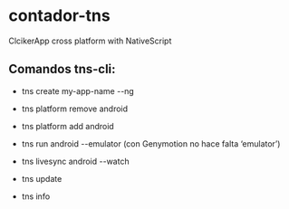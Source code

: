 # contador-tns
ClcikerApp cross platform with NativeScript

## Comandos tns-cli:
 
- tns create my-app-name --ng
 
- tns platform remove android
 
- tns platform add android
 
- tns run android --emulator (con Genymotion no hace falta ‘emulator’)
 
- tns livesync android --watch
 
- tns update
 
- tns info